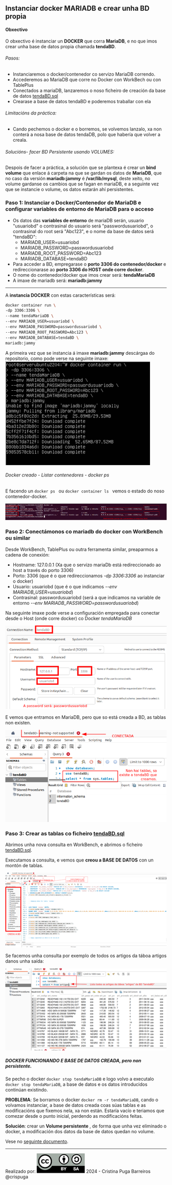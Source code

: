 ## Instanciar docker MARIADB e crear unha BD propia
#### Obxectivo
O obxectivo é instanciar un **DOCKER** que corra **MariaDB**, e no que imos crear unha base de datos propia chamada **tendaBD**.

###### Pasos:

- Instanciaremos o docker/contenedor co servizo MariaDB correndo.
- Accederemos ao MariaDB que corre no Docker con WorkBech ou con TablePlus
- Conectados a mariaDB, lanzaremos o noso ficheiro de creación da base de datos [tendaBD.sql](scripts/tendaBD.sql)
- Crearase a base de datos tendaBD e poderemos traballar con ela

###### Limitacións da práctica: 
- Cando pechemos o docker e o borremos, se volvemos lanzalo, xa non conterá a nosa base de datos tendaDB, polo que habería que volver a creala.

###### Solucións- facer BD Persistente usando VOLUMES:
Despois de facer a práctica, a solución que se plantexa é crear un **bind volume** que enlace á carpeta na que se gardan os datos de **MariaDB**, que no caso da versión **mariadb:jammy** é **/var/lib/mysql**, deste xeito, no volume gardanse os cambios que se fagan en mariaDB, e a seguinte vez que se instancie o volume, os datos estarán ahí persistentes.

### Paso 1: Instanciar o Docker/Contenedor de MariaDB e configurar variables de entorno de MariaDB para o acceso

- Os datos das **variables de entorno** de mariaDB serán, usuario "usuariobd" o contrasinal do usuario será "passwordusuariobd", o contrasinal do root será "Abc123", e o nome da base de datos será "tendaBD":
    * MARIADB_USER=usuariobd
    * MARIADB_PASSWORD=passwordusuariobd
    * MARIADB_ROOT_PASSWORD=Abc123
    * MARIADB_DATABASE=tendaBD
- Para acceder a BD, empregarase o **porto 3306 do contenedor/docker** e redireccionarase ao **porto 3306 do HOST onde corre docker**.
- O nome do contenedor/docker que imos crear será: **tendaMariaDB**
- A imaxe de mariadb será: **mariadb:jammy**

---

A **instancia DOCKER** con estas características será:
```bash
docker container run \
-dp 3306:3306 \
--name tendaMariaDB \
--env MARIADB_USER=usuariobd \
--env MARIADB_PASSWORD=passwordusuariobd \
--env MARIADB_ROOT_PASSWORD=Abc123 \
--env MARIADB_DATABASE=tendaBD \
mariadb:jammy
```
A primeira vez que se instancia á imaxe **mariadb:jammy** descárgaa do repositorio, como pode verse na seguinte imaxe:
![descargando Mariadb](images/dockertendamariadbDESCARGANDO.png)
###### Docker creado - Listar contenedores - docker ps

E facendo un ``docker ps `` ou ``docker container ls `` vemos o estado do noso contenedor-docker.

![Tenda MariaDB correndo](images/dockertendamariadbcorrendo.png)




### Paso 2: Conectámonos co mariadb do docker con WorkBench ou similar

Desde WorkBench, TablePlus ou outra ferramenta similar, preaparmos a cadena de conexión:
- Hostname: 127.0.0.1 (Xa que o servizo mariaDb está redireccionado ao host a través do porto 3306)
- Porto: 3306 (que é o que redireccionamos *-dp 3306:3306* ao instanciar o docker)
- Usuario: usuariobd (que é o que indicamos *--env MARIADB_USER=usuariobd*)
- Contrasinal: passwordusuariobd (será a que indicamos na variable de entorno *--env MARIADB_PASSWORD=passwordusuariobd*)

Na seguinte imaxe pode verse a configuración empregada para conectar desde o Host (onde corre docker) co Docker *tendaMariaDB*

![Conexión con WorkBench](images/dockertendamariadbWORKBENCH.png)

E vemos que entramos en MariaDB, pero que so está creada a BD, as tablas non existen.

![Base de datos Creadas. Non hai tablas](images/dockertendamariadb-conectada-bdvacia.png)

### Paso 3: Crear as tablas co ficheiro [tendaBD.sql](scripts/tendaBD.sql)

Abrimos unha nova consulta en WorkBench, e abrimos o ficheiro [tendaBD.sql](scripts/tendaBD.sql).

Executamos a consulta, e vemos que **creou a BASE DE DATOS** con un montón de tablas.

![Crear a Base de datos](images/dockertendamariadbtendamariadbCREADA.png)

Se facemos unha consulta por exemplo de todos os artigos da táboa artigos danos unha saída:

![Consulta na BD](images/dockertendamariadb-listadoartigos.png)

##### DOCKER FUNCIONANDO E BASE DE DATOS CREADA, pero non persistente.
 
Se pecho o docker ```docker stop tendaMariaDB``` e logo volvo a executalo ```docker stop tendaMariaDB```, a base de datos e os datos introducidos continúan existindo.

**PROBLEMA**: 
Se borramos o docker ```docker rm -r tendaMariaDB```, cando o volvamos instanciar, a base de datos creada coas súas tablas e as modificacións que fixemos nela, xa non están. Estaría vacío e teriamos que comezar desde o punto inicial, perdendo as modificacións feitas.

**Solución**:
 crear un **Volume persistente** , de forma que unha vez eliminado o docker, a modificación dos datos da base de datos quedan no volume.

 Vese no [seguinte documento](dockertendabdmariaDB-Volumes.md).
 
 ---
Realizado por:
![Realizado por](images/ccbysa.png) 
2024 - Cristina Puga Barreiros @crispuga

